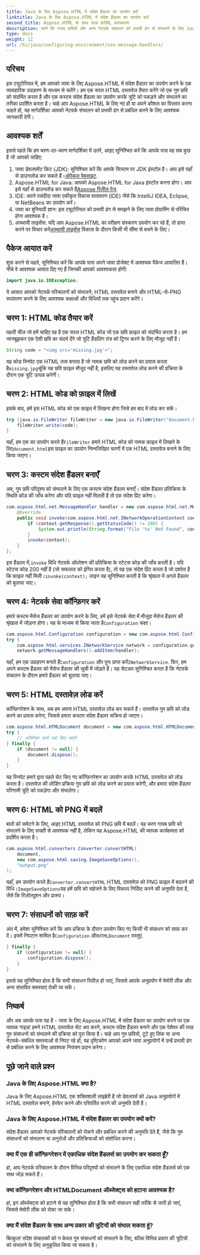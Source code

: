 ```yaml
---
title: Java के लिए Aspose.HTML में संदेश हैंडलर का उपयोग करें
linktitle: Java के लिए Aspose.HTML में संदेश हैंडलर का उपयोग करें
second_title: Aspose.HTML के साथ जावा HTML प्रसंस्करण
description: जानें कि गायब छवियों और अन्य नेटवर्क संचालन को प्रभावी ढंग से संभालने के लिए Java के लिए Aspose.HTML में संदेश हैंडलर का उपयोग कैसे करें।
type: docs
weight: 12
url: /hi/java/configuring-environment/use-message-handlers/
---
```

## परिचय
इस ट्यूटोरियल में, हम आपको जावा के लिए Aspose.HTML में संदेश हैंडलर का उपयोग करने के एक व्यावहारिक उदाहरण के माध्यम से चलेंगे। हम एक सरल HTML दस्तावेज़ तैयार करेंगे जो एक गुम छवि को संदर्भित करता है और एक कस्टम संदेश हैंडलर का उपयोग करके त्रुटि को पकड़ने और संभालने का तरीका प्रदर्शित करता है। चाहे आप Aspose.HTML के लिए नए हों या अपने कौशल का विस्तार करना चाहते हों, यह मार्गदर्शिका आपको नेटवर्क संचालन को प्रभावी ढंग से प्रबंधित करने के लिए आवश्यक जानकारी देगी।
## आवश्यक शर्तें
इससे पहले कि हम चरण-दर-चरण मार्गदर्शिका में उतरें, आइए सुनिश्चित करें कि आपके पास वह सब कुछ है जो आपको चाहिए:
1.  जावा डेवलपमेंट किट (JDK): सुनिश्चित करें कि आपके सिस्टम पर JDK इंस्टॉल है। आप इसे यहाँ से डाउनलोड कर सकते हैं।[ओरेकल वेबसाइट](https://www.oracle.com/java/technologies/javase-downloads.html).
2.  Aspose.HTML for Java: आपको Aspose.HTML for Java इंस्टॉल करना होगा। आप इसे यहाँ से डाउनलोड कर सकते हैं[Aspose रिलीज़ पेज](https://releases.aspose.com/html/java/).
3. IDE: अपने पसंदीदा जावा एकीकृत विकास वातावरण (IDE) जैसे कि IntelliJ IDEA, Eclipse, या NetBeans का उपयोग करें।
4. जावा का बुनियादी ज्ञान: इस ट्यूटोरियल को प्रभावी ढंग से समझने के लिए जावा प्रोग्रामिंग से परिचित होना आवश्यक है।
5.  अस्थायी लाइसेंस: यदि आप Aspose.HTML का परीक्षण संस्करण उपयोग कर रहे हैं, तो प्राप्त करने पर विचार करें[अस्थायी लाइसेंस](https://purchase.aspose.com/temporary-license/) विकास के दौरान किसी भी सीमा से बचने के लिए।

## पैकेज आयात करें
शुरू करने से पहले, सुनिश्चित करें कि आपके पास अपने जावा प्रोजेक्ट में आवश्यक पैकेज आयातित हैं। नीचे वे आवश्यक आयात दिए गए हैं जिनकी आपको आवश्यकता होगी:
```java
import java.io.IOException;
```
ये आयात आपको नेटवर्क परिचालनों को संभालने, HTML दस्तावेज़ बनाने और HTML-से-PNG रूपांतरण करने के लिए आवश्यक कक्षाओं और विधियों तक पहुंच प्रदान करेंगे।

## चरण 1: HTML कोड तैयार करें
पहली चीज़ जो हमें चाहिए वह है एक सरल HTML कोड जो एक छवि फ़ाइल को संदर्भित करता है। हम जानबूझकर एक ऐसी छवि का संदर्भ देंगे जो त्रुटि हैंडलिंग तंत्र को ट्रिगर करने के लिए मौजूद नहीं है।
```java
String code = "<img src='missing.jpg'>";
```
 यह कोड स्निपेट एक HTML तत्व बनाता है जो नामक छवि को लोड करने का प्रयास करता है`missing.jpg`चूंकि यह छवि फ़ाइल मौजूद नहीं है, इसलिए यह दस्तावेज़ लोड करने की प्रक्रिया के दौरान एक त्रुटि उत्पन्न करेगी।
## चरण 2: HTML कोड को फ़ाइल में लिखें
इसके बाद, हमें इस HTML कोड को एक फ़ाइल में लिखना होगा जिसे हम बाद में लोड कर सकें।
```java
try (java.io.FileWriter fileWriter = new java.io.FileWriter("document.html")) {
    fileWriter.write(code);
}
```
 यहाँ, हम एक का उपयोग करते हैं`FileWriter` हमारे HTML कोड को नामक फ़ाइल में लिखने के लिए`document.html`इस फ़ाइल का उपयोग निम्नलिखित चरणों में एक HTML दस्तावेज़ बनाने के लिए किया जाएगा।
## चरण 3: कस्टम संदेश हैंडलर बनाएँ
अब, गुम छवि परिदृश्य को संभालने के लिए एक कस्टम संदेश हैंडलर बनाएँ। संदेश हैंडलर प्रतिक्रिया के स्थिति कोड की जाँच करेगा और यदि फ़ाइल नहीं मिलती है तो एक संदेश प्रिंट करेगा।
```java
com.aspose.html.net.MessageHandler handler = new com.aspose.html.net.MessageHandler() {
    @Override
    public void invoke(com.aspose.html.net.INetworkOperationContext context) {
        if (context.getResponse().getStatusCode() != 200) {
            System.out.println(String.format("File '%s' Not Found", context.getRequest().getRequestUri().toString()));
        }
        invoke(context);
    }
};
```
 इस हैंडलर में,`invoke` विधि नेटवर्क ऑपरेशन की प्रतिक्रिया के स्टेटस कोड की जाँच करती है। यदि स्टेटस कोड 200 नहीं है (जो सफलता को इंगित करता है), तो यह एक संदेश प्रिंट करता है जो दर्शाता है कि फ़ाइल नहीं मिली।`invoke(context);` लाइन यह सुनिश्चित करती है कि श्रृंखला में अगले हैंडलर को बुलाया जाए।
## चरण 4: नेटवर्क सेवा कॉन्फ़िगर करें
 हमारे कस्टम मैसेज हैंडलर का उपयोग करने के लिए, हमें इसे नेटवर्क सेवा में मौजूदा मैसेज हैंडलर की श्रृंखला में जोड़ना होगा। यह के माध्यम से किया जाता है`Configuration` कक्षा।
```java
com.aspose.html.Configuration configuration = new com.aspose.html.Configuration();
try {
    com.aspose.html.services.INetworkService network = configuration.getService(com.aspose.html.services.INetworkService.class);
    network.getMessageHandlers().addItem(handler);
```
यहाँ, हम एक उदाहरण बनाते हैं`Configuration` और पुनः प्राप्त करें`INetworkService`. फिर, हम अपने कस्टम हैंडलर को मैसेज हैंडलर की सूची में जोड़ते हैं। यह सेटअप सुनिश्चित करता है कि नेटवर्क संचालन के दौरान हमारे हैंडलर को बुलाया जाए।
## चरण 5: HTML दस्तावेज़ लोड करें
कॉन्फ़िगरेशन के साथ, अब हम अपना HTML दस्तावेज़ लोड कर सकते हैं। दस्तावेज़ गुम छवि को लोड करने का प्रयास करेगा, जिससे हमारा कस्टम संदेश हैंडलर सक्रिय हो जाएगा।
```java
com.aspose.html.HTMLDocument document = new com.aspose.html.HTMLDocument("document.html", configuration);
try {
    // अतिरिक्त कार्य यहां किए जाएंगे
} finally {
    if (document != null) {
        document.dispose();
    }
}
```
यह स्निपेट हमारे द्वारा पहले सेट किए गए कॉन्फ़िगरेशन का उपयोग करके HTML दस्तावेज़ को लोड करता है। दस्तावेज़ की लोडिंग प्रक्रिया गुम छवि को लोड करने का प्रयास करेगी, और हमारा संदेश हैंडलर परिणामी त्रुटि को पकड़ेगा और संभालेगा।
## चरण 6: HTML को PNG में बदलें
बातों को समेटने के लिए, आइए HTML दस्तावेज़ को PNG छवि में बदलें। यह चरण गायब छवि को संभालने के लिए सख्ती से आवश्यक नहीं है, लेकिन यह Aspose.HTML की व्यापक कार्यक्षमता को प्रदर्शित करता है।
```java
com.aspose.html.converters.Converter.convertHTML(
    document,
    new com.aspose.html.saving.ImageSaveOptions(),
    "output.png"
);
```
 यहाँ, हम उपयोग करते हैं`Converter.convertHTML` HTML दस्तावेज़ को PNG फ़ाइल में बदलने की विधि।`ImageSaveOptions`यह हमें छवि को सहेजने के लिए विकल्प निर्दिष्ट करने की अनुमति देता है, जैसे कि रिज़ॉल्यूशन और प्रारूप।
## चरण 7: संसाधनों को साफ़ करें
 अंत में, हमेशा सुनिश्चित करें कि आप प्रक्रिया के दौरान उपयोग किए गए किसी भी संसाधन को साफ़ कर दें। इसमें निपटान शामिल है`Configuration` और`HTMLDocument` वस्तुएं.
```java
} finally {
    if (configuration != null) {
        configuration.dispose();
    }
}
```
इससे यह सुनिश्चित होता है कि सभी संसाधन रिलीज़ हो जाएं, जिससे आपके अनुप्रयोग में मेमोरी लीक और अन्य संभावित समस्याएं रोकी जा सकें।

## निष्कर्ष
और अब आपके पास यह है - जावा के लिए Aspose.HTML में संदेश हैंडलर का उपयोग करने पर एक व्यापक गाइड! हमने HTML दस्तावेज़ सेट अप करने, कस्टम संदेश हैंडलर बनाने और एक पेशेवर की तरह गुम संसाधनों को संभालने की प्रक्रिया को पूरा किया है। चाहे आप गुम छवियों, टूटे हुए लिंक या अन्य नेटवर्क-संबंधित समस्याओं से निपट रहे हों, यह दृष्टिकोण आपको अपने जावा अनुप्रयोगों में उन्हें प्रभावी ढंग से प्रबंधित करने के लिए आवश्यक नियंत्रण प्रदान करेगा।

## पूछे जाने वाले प्रश्न
### Java के लिए Aspose.HTML क्या है?
Java के लिए Aspose.HTML एक शक्तिशाली लाइब्रेरी है जो डेवलपर्स को Java अनुप्रयोगों में HTML दस्तावेज़ बनाने, हेरफेर करने और परिवर्तित करने की अनुमति देती है।
### Java के लिए Aspose.HTML में संदेश हैंडलर का उपयोग क्यों करें?
संदेश हैंडलर आपको नेटवर्क परिचालनों को रोकने और प्रबंधित करने की अनुमति देते हैं, जैसे कि गुम संसाधनों को संभालना या अनुरोधों और प्रतिक्रियाओं को संशोधित करना।
### क्या मैं एक ही कॉन्फ़िगरेशन में एकाधिक संदेश हैंडलर्स का उपयोग कर सकता हूँ?
हां, आप नेटवर्क परिचालन के दौरान विभिन्न परिदृश्यों को संभालने के लिए एकाधिक संदेश हैंडलर्स को एक साथ जोड़ सकते हैं।
### क्या कॉन्फ़िगरेशन और HTMLDocument ऑब्जेक्ट्स को हटाना आवश्यक है?
हां, इन ऑब्जेक्ट्स को हटाने से यह सुनिश्चित होता है कि सभी संसाधन सही तरीके से जारी हो जाएं, जिससे मेमोरी लीक को रोका जा सके।
### क्या मैं संदेश हैंडलर के साथ अन्य प्रकार की त्रुटियों को संभाल सकता हूं?
बिल्कुल! संदेश संचालकों को न केवल गुम संसाधनों को संभालने के लिए, बल्कि विभिन्न प्रकार की त्रुटियों को संभालने के लिए अनुकूलित किया जा सकता है।